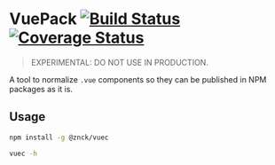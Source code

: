 # VuePack [![Build Status](https://circleci.com/gh/znck/vuepack/tree/master.svg?style=shield)](https://circleci.com/gh/znck/vuepack/) [![Coverage Status](https://coveralls.io/repos/github/znck/vuepack/badge.svg)](https://coveralls.io/github/znck/vuepack)

> EXPERIMENTAL: DO NOT USE IN PRODUCTION.

A tool to normalize `.vue` components so they can be published in NPM packages as it is.

## Usage

``` bash
npm install -g @znck/vuec

vuec -h
```
